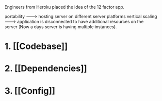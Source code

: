 Engineers from Heroku placed the idea of the 12 factor app.

portability ---> hosting server on different server platforms
vertical scaling ---> application is disconnected to have additional resources on the server (Now a days server is having multiple instances).

# 1. [[Codebase]]
# 2. [[Dependencies]]

# 3. [[Config]]